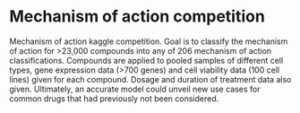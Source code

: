 # Mechanism of action competition

Mechanism of action kaggle competition. Goal is to classify the mechanism of action for >23,000 compounds into any of 206 mechanism of action classifications. Compounds are applied to pooled samples of different cell types, gene expression data (>700 genes) and cell viability data (100 cell lines) given for each compound. Dosage and duration of treatment data also given. Ultimately, an accurate model could unveil new use cases for common drugs that had previously not been considered.